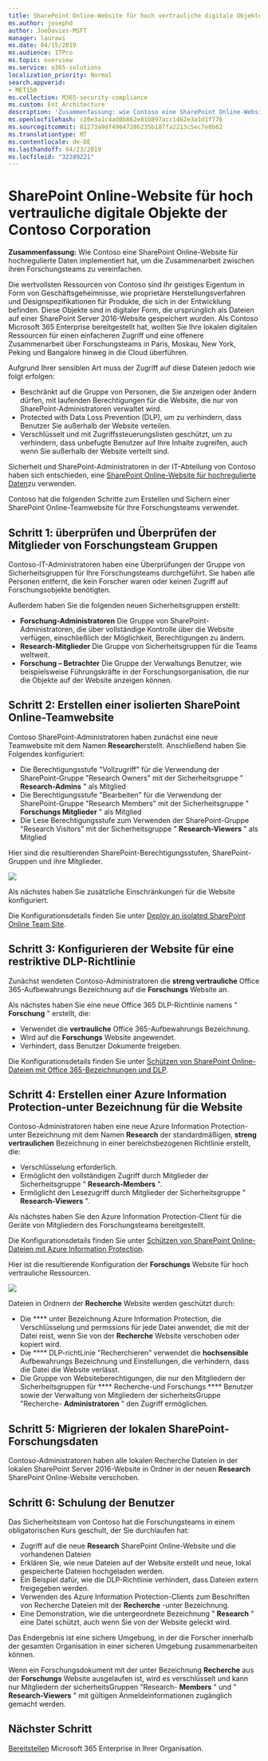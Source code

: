 ```yaml
---
title: SharePoint Online-Website für hoch vertrauliche digitale Objekte der Contoso Corporation
ms.author: josephd
author: JoeDavies-MSFT
manager: laurawi
ms.date: 04/15/2019
ms.audience: ITPro
ms.topic: overview
ms.service: o365-solutions
localization_priority: Normal
search.appverid:
- MET150
ms.collection: M365-security-compliance
ms.custom: Ent_Architecture
description: 'Zusammenfassung: wie Contoso eine SharePoint Online-Website für hochregulierte Daten implementiert hat, um die Zusammenarbeit zwischen ihren Forschungsteams zu vereinfachen.'
ms.openlocfilehash: c20e3a1c4ad0b862e81b897acc1462e3a1d1f776
ms.sourcegitcommit: 81273a9df49647286235b187fa2213c5ec7e8b62
ms.translationtype: MT
ms.contentlocale: de-DE
ms.lasthandoff: 04/23/2019
ms.locfileid: "32289221"
---
```

# <a name="sharepoint-online-site-for-highly-confidential-digital-assets-of-the-contoso-corporation"></a>SharePoint Online-Website für hoch vertrauliche digitale Objekte der Contoso Corporation

 **Zusammenfassung:** Wie Contoso eine SharePoint Online-Website für hochregulierte Daten implementiert hat, um die Zusammenarbeit zwischen ihren Forschungsteams zu vereinfachen.
  
Die wertvollsten Ressourcen von Contoso sind Ihr geistiges Eigentum in Form von Geschäftsgeheimnisse, wie proprietäre Herstellungsverfahren und Designspezifikationen für Produkte, die sich in der Entwicklung befinden. Diese Objekte sind in digitaler Form, die ursprünglich als Dateien auf einer SharePoint Server 2016-Website gespeichert wurden. Als Contoso Microsoft 365 Enterprise bereitgestellt hat, wollten Sie Ihre lokalen digitalen Ressourcen für einen einfacheren Zugriff und eine offenere Zusammenarbeit über Forschungsteams in Paris, Moskau, New York, Peking und Bangalore hinweg in die Cloud überführen. 
  
Aufgrund Ihrer sensiblen Art muss der Zugriff auf diese Dateien jedoch wie folgt erfolgen:

- Beschränkt auf die Gruppe von Personen, die Sie anzeigen oder ändern dürfen, mit laufenden Berechtigungen für die Website, die nur von SharePoint-Administratoren verwaltet wird. 
- Protected with Data Loss Prevention (DLP), um zu verhindern, dass Benutzer Sie außerhalb der Website verteilen.
- Verschlüsselt und mit Zugriffssteuerungslisten geschützt, um zu verhindern, dass unbefugte Benutzer auf Ihre Inhalte zugreifen, auch wenn Sie außerhalb der Website verteilt sind.

Sicherheit und SharePoint-Administratoren in der IT-Abteilung von Contoso haben sich entschieden, eine [SharePoint Online-Website für hochregulierte Daten](teams-sharepoint-online-sites-highly-regulated-data.md)zu verwenden.
  
Contoso hat die folgenden Schritte zum Erstellen und Sichern einer SharePoint Online-Teamwebsite für Ihre Forschungsteams verwendet.

## <a name="step-1-reviewed-and-verified-the-members-of-research-team-groups"></a>Schritt 1: überprüfen und Überprüfen der Mitglieder von Forschungsteam Gruppen

Contoso-IT-Administratoren haben eine Überprüfungen der Gruppe von Sicherheitsgruppen für Ihre Forschungsteams durchgeführt. Sie haben alle Personen entfernt, die kein Forscher waren oder keinen Zugriff auf Forschungsobjekte benötigten. 

Außerdem haben Sie die folgenden neuen Sicherheitsgruppen erstellt:

- **Forschung-Administratoren**  Die Gruppe von SharePoint-Administratoren, die über vollständige Kontrolle über die Website verfügen, einschließlich der Möglichkeit, Berechtigungen zu ändern.
- **Research-Mitglieder**  Die Gruppe von Sicherheitsgruppen für die Teams weltweit.
- **Forschung – Betrachter**  Die Gruppe der Verwaltungs Benutzer, wie beispielsweise Führungskräfte in der Forschungsorganisation, die nur die Objekte auf der Website anzeigen können.

## <a name="step-2-created-an-isolated-sharepoint-online-team-site"></a>Schritt 2: Erstellen einer isolierten SharePoint Online-Teamwebsite 

Contoso SharePoint-Administratoren haben zunächst eine neue Teamwebsite mit dem Namen **Research**erstellt. Anschließend haben Sie Folgendes konfiguriert:

- Die Berechtigungsstufe "Vollzugriff" für die Verwendung der SharePoint-Gruppe "Research Owners" mit der Sicherheitsgruppe " **Research-Admins** " als Mitglied
- Die Berechtigungsstufe "Bearbeiten" für die Verwendung der SharePoint-Gruppe "Research Members" mit der Sicherheitsgruppe " **Forschungs Mitglieder** " als Mitglied
- Die Lese Berechtigungsstufe zum Verwenden der SharePoint-Gruppe "Research Visitors" mit der Sicherheitsgruppe " **Research-Viewers** " als Mitglied

Hier sind die resultierenden SharePoint-Berechtigungsstufen, SharePoint-Gruppen und ihre Mitglieder.

![](./media/contoso-sharepoint-online-site-for-highly-confidential-assets/spo-permissions.png)

Als nächstes haben Sie zusätzliche Einschränkungen für die Website konfiguriert.

Die Konfigurationsdetails finden Sie unter [Deploy an isolated SharePoint Online Team Site](https://docs.microsoft.com/office365/enterprise/deploy-an-isolated-sharepoint-online-team-site).

## <a name="step-3-configured-the-site-for-a-restrictive-dlp-policy"></a>Schritt 3: Konfigurieren der Website für eine restriktive DLP-Richtlinie

Zunächst wendeten Contoso-Administratoren die **streng vertrauliche** Office 365-Aufbewahrungs Bezeichnung auf die **Forschungs** Website an.

Als nächstes haben Sie eine neue Office 365 DLP-Richtlinie namens " **Forschung** " erstellt, die:

- Verwendet die **vertrauliche** Office 365-Aufbewahrungs Bezeichnung. 
- Wird auf die **Forschungs** Website angewendet.
- Verhindert, dass Benutzer Dokumente freigeben.

Die Konfigurationsdetails finden Sie unter [Schützen von SharePoint Online-Dateien mit Office 365-Bezeichnungen und DLP](https://docs.microsoft.com/office365/enterprise/protect-sharepoint-online-files-with-office-365-labels-and-dlp).

## <a name="step-4-created-an-azure-information-protection-sub-label-for-the-site"></a>Schritt 4: Erstellen einer Azure Information Protection-unter Bezeichnung für die Website

Contoso-Administratoren haben eine neue Azure Information Protection-unter Bezeichnung mit dem Namen **Research** der standardmäßigen, **streng vertraulichen** Bezeichnung in einer bereichsbezogenen Richtlinie erstellt, die:

- Verschlüsselung erforderlich.
- Ermöglicht den vollständigen Zugriff durch Mitglieder der Sicherheitsgruppe " **Research-Members** ".
- Ermöglicht den Lesezugriff durch Mitglieder der Sicherheitsgruppe " **Research-Viewers** ".

Als nächstes haben Sie den Azure Information Protection-Client für die Geräte von Mitgliedern des Forschungsteams bereitgestellt.

Die Konfigurationsdetails finden Sie unter [Schützen von SharePoint Online-Dateien mit Azure Information Protection](https://docs.microsoft.com/office365/enterprise/protect-sharepoint-online-files-with-azure-information-protection). 

Hier ist die resultierende Konfiguration der **Forschungs** Website für hoch vertrauliche Ressourcen.

![](./media/contoso-sharepoint-online-site-for-highly-confidential-assets/final-config.png)

Dateien in Ordnern der **Recherche** Website werden geschützt durch:

- Die **** unter Bezeichnung Azure Information Protection, die Verschlüsselung und permssions für jede Datei anwendet, die mit der Datei reist, wenn Sie von der **Recherche** Website verschoben oder kopiert wird.
- Die **** DLP-richtLinie "Recherchieren" verwendet die **hochsensible** Aufbewahrungs Bezeichnung und Einstellungen, die verhindern, dass die Datei die Website verlässt.
- Die Gruppe von Websiteberechtigungen, die nur den Mitgliedern der Sicherheitsgruppen für **** Recherche-und Forschungs **** Benutzer sowie der Verwaltung von Mitgliedern der sicherheitsGruppe "Recherche- **Administratoren** " den Zugriff ermöglichen.

## <a name="step-5-migrated-the-on-premises-sharepoint-research-data"></a>Schritt 5: Migrieren der lokalen SharePoint-Forschungsdaten

Contoso-Administratoren haben alle lokalen Recherche Dateien in der lokalen SharePoint Server 2016-Website in Ordner in der neuen **Research** SharePoint Online-Website verschoben.

## <a name="step-6-trained-their-users"></a>Schritt 6: Schulung der Benutzer 

Das Sicherheitsteam von Contoso hat die Forschungsteams in einem obligatorischen Kurs geschult, der Sie durchlaufen hat:

- Zugriff auf die neue **Research** SharePoint Online-Website und die vorhandenen Dateien
- Erklären Sie, wie neue Dateien auf der Website erstellt und neue, lokal gespeicherte Dateien hochgeladen werden.
- Ein Beispiel dafür, wie die DLP-Richtlinie verhindert, dass Dateien extern freigegeben werden.
- Verwenden des Azure Information Protection-Clients zum Beschriften von Recherche Dateien mit der **Recherche** -unter Bezeichnung.
- Eine Demonstration, wie die untergeordnete Bezeichnung " **Research** " eine Datei schützt, auch wenn Sie von der Website geleckt wird.

Das Endergebnis ist eine sichere Umgebung, in der die Forscher innerhalb der gesamten Organisation in einer sicheren Umgebung zusammenarbeiten können. 

Wenn ein Forschungsdokument mit der unter Bezeichnung **Recherche** aus der **Forschungs** Website ausgelaufen ist, wird es verschlüsselt und kann nur Mitgliedern der sicherheitsGruppen "Research- **Members** " und " **Research-Viewers** " mit gültigen Anmeldeinformationen zugänglich gemacht werden.

## <a name="next-step"></a>Nächster Schritt

[Bereitstellen](deploy-microsoft-365-enterprise.md) Microsoft 365 Enterprise in Ihrer Organisation.

